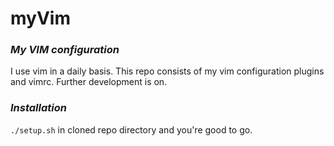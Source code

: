 # myVim
### ***My VIM configuration***
I use vim in a daily basis. This repo consists of my vim configuration plugins and vimrc. Further development is on.

### ***Installation***

`./setup.sh` in cloned repo directory and you're good to go.

